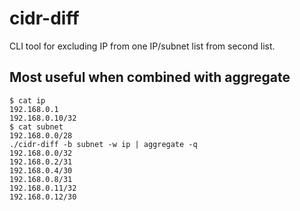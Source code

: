 # cidr-diff

CLI tool for excluding IP from one IP/subnet list from second list.

## Most useful when combined with aggregate

```
$ cat ip 
192.168.0.1
192.168.0.10/32
$ cat subnet
192.168.0.0/28
./cidr-diff -b subnet -w ip | aggregate -q
192.168.0.0/32
192.168.0.2/31
192.168.0.4/30
192.168.0.8/31
192.168.0.11/32
192.168.0.12/30
```
